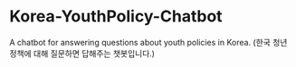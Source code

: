 # Korea-YouthPolicy-Chatbot
A chatbot for answering questions about youth policies in Korea. (한국 청년 정책에 대해 질문하면 답해주는 챗봇입니다.)
